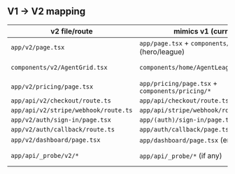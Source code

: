 ## V1 → V2 mapping

| v2 file/route | mimics v1 (current) | final replace target |
| --- | --- | --- |
| `app/v2/page.tsx` | `app/page.tsx` + `components/home/*` (hero/league) | `/` |
| `components/v2/AgentGrid.tsx` | `components/home/AgentLeaguePreview.tsx` | homepage agents block |
| `app/v2/pricing/page.tsx` | `app/pricing/page.tsx` + `components/pricing/*` | `/pricing` |
| `app/api/v2/checkout/route.ts` | `app/api/checkout/route.ts` | `/api/checkout` |
| `app/api/v2/stripe/webhook/route.ts` | `app/api/stripe/webhook/route.ts` | `/api/stripe/webhook` |
| `app/v2/auth/sign-in/page.tsx` | `app/(auth)/sign-in/page.tsx` | `/auth/sign-in` |
| `app/v2/auth/callback/route.ts` | `app/auth/callback/page.tsx` | `/auth/callback` |
| `app/v2/dashboard/page.tsx` | `app/dashboard/page.tsx` (entry) | `/dashboard` |
| `app/api/_probe/v2/*` | `app/api/_probe/*` (if any) | replace probes after flip |
